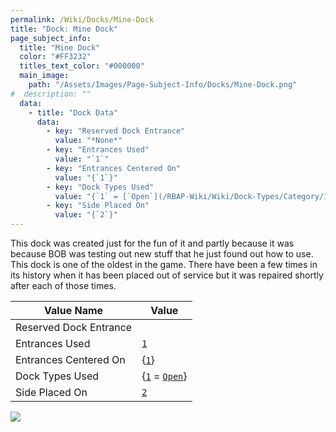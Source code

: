 ```yaml
---
permalink: /Wiki/Docks/Mine-Dock
title: "Dock: Mine Dock"
page_subject_info:
  title: "Mine Dock"
  color: "#FF3232"
  titles_text_color: "#000000"
  main_image:
    path: "/Assets/Images/Page-Subject-Info/Docks/Mine-Dock.png"
#  description: ""
  data:
    - title: "Dock Data"
      data:
        - key: "Reserved Dock Entrance"
          value: "*None*"
        - key: "Entrances Used"
          value: "`1`"
        - key: "Entrances Centered On"
          value: "{`1`}"
        - key: "Dock Types Used"
          value: "{`1` = [`Open`](/RBAP-Wiki/Wiki/Dock-Types/Category/In-Game#open)}"
        - key: "Side Placed On"
          value: "{`2`}"
---
```


This dock was created just for the fun of it and partly because it was because BOB was testing out new stuff that he just found out how to use. This dock is one of the oldest in the game. There have been a few times in its history when it has been placed out of service but it was repaired shortly after each of those times.

| Value Name | Value |
|-|-|
| Reserved Dock Entrance |  |
| Entrances Used         | [`1`](/RBAP-Wiki/Wiki/Value-Types#number) |
| Entrances Centered On  | {[`1`](/RBAP-Wiki/Wiki/Value-Types#number)} |
| Dock Types Used        | {[`1`](/RBAP-Wiki/Wiki/Value-Types#number) = [`Open`](/RBAP-Wiki/Wiki/Dock-Types/Category/In-Game#open)} |
| Side Placed On         | [`2`](/RBAP-Wiki/Wiki/Value-Types#number) |

![](/RBAP-Wiki/Assets/Images/Docks/Mine%20Dock.png)